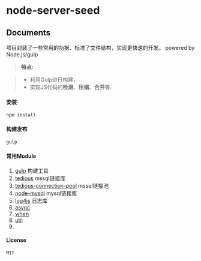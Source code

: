 # node-server-seed
Documents
-------------
项目封装了一些常用的功据、标准了文件结构，实现更快速的开发。
powered by Node.js/gulp


> **特点:**

> - 利用Gulp进行构建，
> - 实现JS代码的**检测**、**压缩**、**合并**等.

#### 安装

    npm install

#### 构建发布

    gulp

#### 常用Module

 1. [gulp](https://github.com/gulpjs/gulp) 构建工具
 2. [tedious](https://github.com/pekim/tedious) mssql链接库
 3. [tedious-connection-pool](https://github.com/pekim/tedious-connection-pool) mssql链接池
 4. [node-mysql](https://github.com/felixge/node-mysql) mysql链接库
 5. [log4js](https://github.com/nomiddlename/log4js-node) 日志库
 6. [async](https://github.com/caolan/async)
 7. [when](https://github.com/caolan/async)
 8. [util](https://nodejs.org/api/util.html)
 9. 
#### License
    MIT
